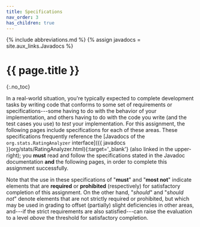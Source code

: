 ```yaml
---
title: Specifications
nav_order: 3
has_children: true
---
```


{% include abbreviations.md %}
{% assign javadocs = site.aux_links.Javadocs %}

# {{ page.title }}
{:.no_toc}

In a real-world situation, you're typically expected to complete development tasks by writing code that conforms to some set of requirements or specifications---some having to do with the behavior of your implementation, and others having to do with the code you write (and the test cases you use) to _test_ your implementation. For this assignment, the following pages include specifications for each of these areas. These specifications frequently reference the [Javadocs of the `org.stats.RatingAnalyzer` interface]({{ javadocs }}org/stats/RatingAnalyzer.html){:target='_blank'} (also linked in the upper-right); you **must** read and follow the specifications stated in the Javadoc documentation **and** the following pages, in order to complete this assignment successfully.

Note that the use in these specifications of "**must**" and "**most not**" indicate elements that are **required** or **prohibited** (respectively) for satisfactory completion of this assignment. On the other hand, "_should_" and "_should not_" denote elements that are not strictly required or prohibited, but which may be used in grading to offset (partially) slight deficiencies in other areas, and---if the strict requirements are also satisfied---can raise the evaluation to a level _above_ the threshold for satisfactory completion.
